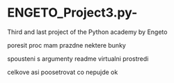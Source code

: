 # ENGETO_Project3.py-
Third and last project of the Python academy by Engeto

poresit proc mam prazdne nektere bunky

spousteni s argumenty
readme
virtualni prostredi

celkove asi poosetrovat co nepujde ok